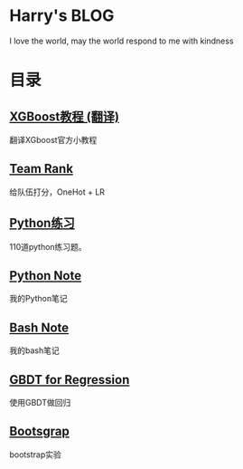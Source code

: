 # Harry's BLOG
I love the world, may the world respond to me with kindness

# 目录

## [XGBoost教程 (翻译)](src/XGBoost教程(翻译).md)
翻译XGboost官方小教程

## [Team Rank](https://github.com/lhprojects/TeamRank/blob/master/README.md)

给队伍打分，OneHot + LR

## [Python练习](src/python110.ipynb)
110道python练习题。

## [Python Note](src/python_note.ipynb)
我的Python笔记

## [Bash Note](src/bash_note.ipynb)
我的bash笔记

## [GBDT for Regression](src/GBDT.ipynb)
使用GBDT做回归

## [Bootsgrap](src/bootstrap.ipynb)
bootstrap实验

